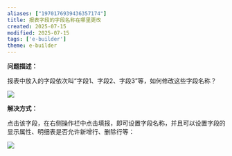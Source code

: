```yaml
---
aliases: ["1970176939436357174"]
title: 报表字段的字段名称在哪里更改
created: 2025-07-15
modified: 2025-07-15
tags: ['e-builder']
theme: e-builder
---
```


**问题描述：**

报表中放入的字段依次叫“字段1、字段2、字段3”等，如何修改这些字段名称？

![](1533293056ed7fd7dd4cc905d8b64c66.jpg)

**解决方式：**

点击该字段，在右侧操作栏中点击填报，即可设置字段名称，并且可以设置字段的显示属性、明细表是否允许新增行、删除行等：

![](d59ffd6890abbcece813405b6f564fcf.jpg)